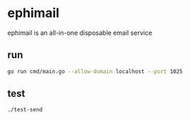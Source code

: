 # ephimail
ephimail is an all-in-one disposable email service

## run

```bash
go run cmd/main.go --allow-domain localhost --port 1025
```

## test

```bash
./test-send
```